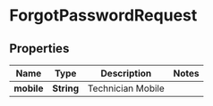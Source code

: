 
# ForgotPasswordRequest

## Properties
Name | Type | Description | Notes
------------ | ------------- | ------------- | -------------
**mobile** | **String** | Technician Mobile | 



